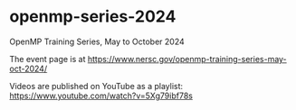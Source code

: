 # openmp-series-2024
OpenMP Training Series, May to October 2024

The event page is at https://www.nersc.gov/openmp-training-series-may-oct-2024/

Videos are published on YouTube as a playlist: https://www.youtube.com/watch?v=5Xg79ibf78s
